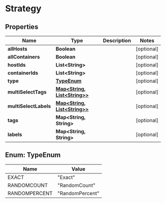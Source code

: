 
# Strategy

## Properties
Name | Type | Description | Notes
------------ | ------------- | ------------- | -------------
**allHosts** | **Boolean** |  |  [optional]
**allContainers** | **Boolean** |  |  [optional]
**hostIds** | **List&lt;String&gt;** |  |  [optional]
**containerIds** | **List&lt;String&gt;** |  |  [optional]
**type** | [**TypeEnum**](#TypeEnum) |  |  [optional]
**multiSelectTags** | [**Map&lt;String, List&lt;String&gt;&gt;**](List.md) |  |  [optional]
**multiSelectLabels** | [**Map&lt;String, List&lt;String&gt;&gt;**](List.md) |  |  [optional]
**tags** | **Map&lt;String, String&gt;** |  |  [optional]
**labels** | **Map&lt;String, String&gt;** |  |  [optional]


<a name="TypeEnum"></a>
## Enum: TypeEnum
Name | Value
---- | -----
EXACT | &quot;Exact&quot;
RANDOMCOUNT | &quot;RandomCount&quot;
RANDOMPERCENT | &quot;RandomPercent&quot;



